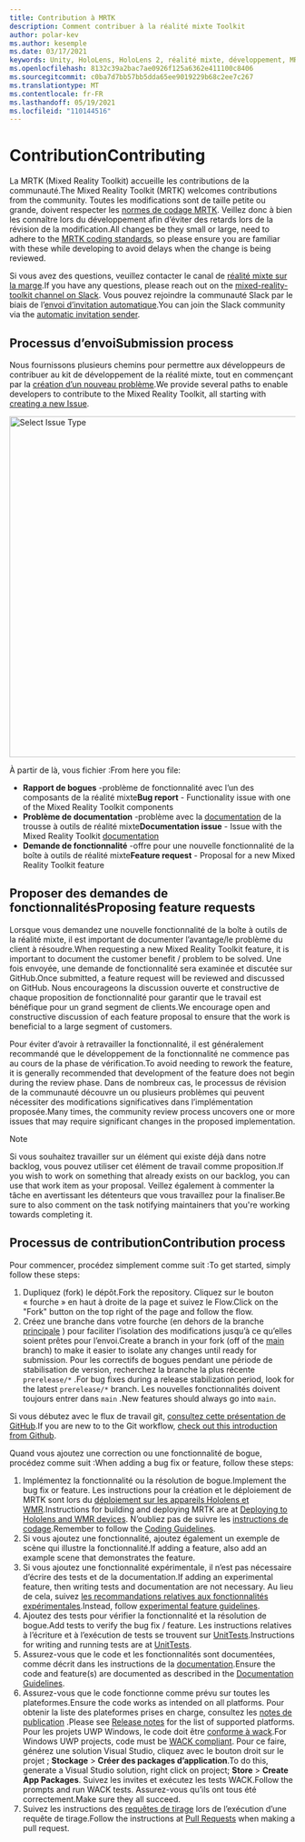 ```yaml
---
title: Contribution à MRTK
description: Comment contribuer à la réalité mixte Toolkit
author: polar-kev
ms.author: kesemple
ms.date: 03/17/2021
keywords: Unity, HoloLens, HoloLens 2, réalité mixte, développement, MRTK, rapport de bogue,
ms.openlocfilehash: 8132c39a2bac7ae0926f125a6362e411100c8406
ms.sourcegitcommit: c0ba7d7bb57bb5dda65ee9019229b68c2ee7c267
ms.translationtype: MT
ms.contentlocale: fr-FR
ms.lasthandoff: 05/19/2021
ms.locfileid: "110144516"
---
```

# <a name="contributing"></a><span data-ttu-id="9ad03-104">Contribution</span><span class="sxs-lookup"><span data-stu-id="9ad03-104">Contributing</span></span>

<span data-ttu-id="9ad03-105">La MRTK (Mixed Reality Toolkit) accueille les contributions de la communauté.</span><span class="sxs-lookup"><span data-stu-id="9ad03-105">The Mixed Reality Toolkit (MRTK) welcomes contributions from the community.</span></span> <span data-ttu-id="9ad03-106">Toutes les modifications sont de taille petite ou grande, doivent respecter les [normes de codage MRTK](coding-guidelines.md). Veillez donc à bien les connaître lors du développement afin d’éviter des retards lors de la révision de la modification.</span><span class="sxs-lookup"><span data-stu-id="9ad03-106">All changes be they small or large, need to adhere to the [MRTK coding standards](coding-guidelines.md), so please ensure you are familiar with these while developing to avoid delays when the change is being reviewed.</span></span>

<span data-ttu-id="9ad03-107">Si vous avez des questions, veuillez contacter le canal de [réalité mixte sur la marge](https://holodevelopers.slack.com/messages/C2H4HT858).</span><span class="sxs-lookup"><span data-stu-id="9ad03-107">If you have any questions, please reach out on the [mixed-reality-toolkit channel on Slack](https://holodevelopers.slack.com/messages/C2H4HT858).</span></span>
<span data-ttu-id="9ad03-108">Vous pouvez rejoindre la communauté Slack par le biais de l’[envoi d’invitation automatique](https://holodevelopersslack.azurewebsites.net/).</span><span class="sxs-lookup"><span data-stu-id="9ad03-108">You can join the Slack community via the [automatic invitation sender](https://holodevelopersslack.azurewebsites.net/).</span></span>

## <a name="submission-process"></a><span data-ttu-id="9ad03-109">Processus d’envoi</span><span class="sxs-lookup"><span data-stu-id="9ad03-109">Submission process</span></span>

<span data-ttu-id="9ad03-110">Nous fournissons plusieurs chemins pour permettre aux développeurs de contribuer au kit de développement de la réalité mixte, tout en commençant par la [création d’un nouveau problème](https://github.com/Microsoft/MixedRealityToolkit-Unity/issues/new/choose).</span><span class="sxs-lookup"><span data-stu-id="9ad03-110">We provide several paths to enable developers to contribute to the Mixed Reality Toolkit, all starting with [creating a new Issue](https://github.com/Microsoft/MixedRealityToolkit-Unity/issues/new/choose).</span></span>

<img src="../features/images/contributing/SelectIssueType.png" width="600" alt="Select Issue Type">

<span data-ttu-id="9ad03-111">À partir de là, vous fichier :</span><span class="sxs-lookup"><span data-stu-id="9ad03-111">From here you file:</span></span>

- <span data-ttu-id="9ad03-112">**Rapport de bogues** -problème de fonctionnalité avec l’un des composants de la réalité mixte</span><span class="sxs-lookup"><span data-stu-id="9ad03-112">**Bug report** - Functionality issue with one of the Mixed Reality Toolkit components</span></span>
- <span data-ttu-id="9ad03-113">**Problème de documentation** -problème avec la [documentation](https://microsoft.github.io/MixedRealityToolkit-Unity) de la trousse à outils de réalité mixte</span><span class="sxs-lookup"><span data-stu-id="9ad03-113">**Documentation issue** - Issue with the Mixed Reality Toolkit [documentation](https://microsoft.github.io/MixedRealityToolkit-Unity)</span></span>
- <span data-ttu-id="9ad03-114">**Demande de fonctionnalité** -offre pour une nouvelle fonctionnalité de la boîte à outils de réalité mixte</span><span class="sxs-lookup"><span data-stu-id="9ad03-114">**Feature request** - Proposal for a new Mixed Reality Toolkit feature</span></span>

## <a name="proposing-feature-requests"></a><span data-ttu-id="9ad03-115">Proposer des demandes de fonctionnalités</span><span class="sxs-lookup"><span data-stu-id="9ad03-115">Proposing feature requests</span></span>

<span data-ttu-id="9ad03-116">Lorsque vous demandez une nouvelle fonctionnalité de la boîte à outils de la réalité mixte, il est important de documenter l’avantage/le problème du client à résoudre.</span><span class="sxs-lookup"><span data-stu-id="9ad03-116">When requesting a new Mixed Reality Toolkit feature, it is important to document the customer benefit / problem to be solved.</span></span> <span data-ttu-id="9ad03-117">Une fois envoyée, une demande de fonctionnalité sera examinée et discutée sur GitHub.</span><span class="sxs-lookup"><span data-stu-id="9ad03-117">Once submitted, a feature request will be reviewed and discussed on GitHub.</span></span> <span data-ttu-id="9ad03-118">Nous encourageons la discussion ouverte et constructive de chaque proposition de fonctionnalité pour garantir que le travail est bénéfique pour un grand segment de clients.</span><span class="sxs-lookup"><span data-stu-id="9ad03-118">We encourage open and constructive discussion of each feature proposal to ensure that the work is beneficial to a large segment of customers.</span></span>

<span data-ttu-id="9ad03-119">Pour éviter d’avoir à retravailler la fonctionnalité, il est généralement recommandé que le développement de la fonctionnalité ne commence pas au cours de la phase de vérification.</span><span class="sxs-lookup"><span data-stu-id="9ad03-119">To avoid needing to rework the feature, it is generally recommended that development of the feature does not begin during the review phase.</span></span> <span data-ttu-id="9ad03-120">Dans de nombreux cas, le processus de révision de la communauté découvre un ou plusieurs problèmes qui peuvent nécessiter des modifications significatives dans l’implémentation proposée.</span><span class="sxs-lookup"><span data-stu-id="9ad03-120">Many times, the community review process uncovers one or more issues that may require significant changes in the proposed implementation.</span></span>

> [!NOTE]
> <span data-ttu-id="9ad03-121">Si vous souhaitez travailler sur un élément qui existe déjà dans notre backlog, vous pouvez utiliser cet élément de travail comme proposition.</span><span class="sxs-lookup"><span data-stu-id="9ad03-121">If you wish to work on something that already exists on our backlog, you can use that work item as your proposal.</span></span> <span data-ttu-id="9ad03-122">Veillez également à commenter la tâche en avertissant les détenteurs que vous travaillez pour la finaliser.</span><span class="sxs-lookup"><span data-stu-id="9ad03-122">Be sure to also comment on the task notifying maintainers that you're working towards completing it.</span></span>

## <a name="contribution-process"></a><span data-ttu-id="9ad03-123">Processus de contribution</span><span class="sxs-lookup"><span data-stu-id="9ad03-123">Contribution process</span></span>

<span data-ttu-id="9ad03-124">Pour commencer, procédez simplement comme suit :</span><span class="sxs-lookup"><span data-stu-id="9ad03-124">To get started, simply follow these steps:</span></span>

1. <span data-ttu-id="9ad03-125">Dupliquez (fork) le dépôt.</span><span class="sxs-lookup"><span data-stu-id="9ad03-125">Fork the repository.</span></span> <span data-ttu-id="9ad03-126">Cliquez sur le bouton « fourche » en haut à droite de la page et suivez le Flow.</span><span class="sxs-lookup"><span data-stu-id="9ad03-126">Click on the "Fork" button on the top right of the page and follow the flow.</span></span>
1. <span data-ttu-id="9ad03-127">Créez une branche dans votre fourche (en dehors de la branche [principale](https://github.com/microsoft/mixedrealitytoolkit-unity/tree/main) ) pour faciliter l’isolation des modifications jusqu’à ce qu’elles soient prêtes pour l’envoi.</span><span class="sxs-lookup"><span data-stu-id="9ad03-127">Create a branch in your fork (off of the [main](https://github.com/microsoft/mixedrealitytoolkit-unity/tree/main) branch) to make it easier to isolate any changes until ready for submission.</span></span> <span data-ttu-id="9ad03-128">Pour les correctifs de bogues pendant une période de stabilisation de version, recherchez la branche la plus récente `prerelease/*` .</span><span class="sxs-lookup"><span data-stu-id="9ad03-128">For bug fixes during a release stabilization period, look for the latest `prerelease/*` branch.</span></span> <span data-ttu-id="9ad03-129">Les nouvelles fonctionnalités doivent toujours entrer dans `main` .</span><span class="sxs-lookup"><span data-stu-id="9ad03-129">New features should always go into `main`.</span></span>

<span data-ttu-id="9ad03-130">Si vous débutez avec le flux de travail git, [consultez cette présentation de GitHub](https://guides.github.com/activities/hello-world/).</span><span class="sxs-lookup"><span data-stu-id="9ad03-130">If you are new to to the Git workflow, [check out this introduction from Github](https://guides.github.com/activities/hello-world/).</span></span>

<span data-ttu-id="9ad03-131">Quand vous ajoutez une correction ou une fonctionnalité de bogue, procédez comme suit :</span><span class="sxs-lookup"><span data-stu-id="9ad03-131">When adding a bug fix or feature, follow these steps:</span></span>

1. <span data-ttu-id="9ad03-132">Implémentez la fonctionnalité ou la résolution de bogue.</span><span class="sxs-lookup"><span data-stu-id="9ad03-132">Implement the bug fix or feature.</span></span> <span data-ttu-id="9ad03-133">Les instructions pour la création et le déploiement de MRTK sont lors du [déploiement sur les appareils Hololens et WMR](../supported-devices/wmr-mrtk.md).</span><span class="sxs-lookup"><span data-stu-id="9ad03-133">Instructions for building and deploying MRTK are at [Deploying to Hololens and WMR devices](../supported-devices/wmr-mrtk.md).</span></span> <span data-ttu-id="9ad03-134">N’oubliez pas de suivre les [instructions de codage](../contributing/coding-guidelines.md).</span><span class="sxs-lookup"><span data-stu-id="9ad03-134">Remember to follow the [Coding Guidelines](../contributing/coding-guidelines.md).</span></span>
1. <span data-ttu-id="9ad03-135">Si vous ajoutez une fonctionnalité, ajoutez également un exemple de scène qui illustre la fonctionnalité.</span><span class="sxs-lookup"><span data-stu-id="9ad03-135">If adding a feature, also add an example scene that demonstrates the feature.</span></span>
1. <span data-ttu-id="9ad03-136">Si vous ajoutez une fonctionnalité expérimentale, il n’est pas nécessaire d’écrire des tests et de la documentation.</span><span class="sxs-lookup"><span data-stu-id="9ad03-136">If adding an experimental feature, then writing tests and documentation are not necessary.</span></span> <span data-ttu-id="9ad03-137">Au lieu de cela, suivez [les recommandations relatives aux fonctionnalités expérimentales](../contributing/experimental-features.md).</span><span class="sxs-lookup"><span data-stu-id="9ad03-137">Instead, follow [experimental feature guidelines](../contributing/experimental-features.md).</span></span>
1. <span data-ttu-id="9ad03-138">Ajoutez des tests pour vérifier la fonctionnalité et la résolution de bogue.</span><span class="sxs-lookup"><span data-stu-id="9ad03-138">Add tests to verify the bug fix / feature.</span></span> <span data-ttu-id="9ad03-139">Les instructions relatives à l’écriture et à l’exécution de tests se trouvent sur [UnitTests](../contributing/unit-tests.md).</span><span class="sxs-lookup"><span data-stu-id="9ad03-139">Instructions for writing and running tests are at [UnitTests](../contributing/unit-tests.md).</span></span>
1. <span data-ttu-id="9ad03-140">Assurez-vous que le code et les fonctionnalités sont documentées, comme décrit dans les instructions de la [documentation](../contributing/documentation-guide.md).</span><span class="sxs-lookup"><span data-stu-id="9ad03-140">Ensure the code and feature(s) are documented as described in the [Documentation Guidelines](../contributing/documentation-guide.md).</span></span>
1. <span data-ttu-id="9ad03-141">Assurez-vous que le code fonctionne comme prévu sur toutes les plateformes.</span><span class="sxs-lookup"><span data-stu-id="9ad03-141">Ensure the code works as intended on all platforms.</span></span> <span data-ttu-id="9ad03-142">Pour obtenir la liste des plateformes prises en charge, consultez les [notes de publication](../release-notes/mrtk-26-release-notes.md) .</span><span class="sxs-lookup"><span data-stu-id="9ad03-142">Please see [Release notes](../release-notes/mrtk-26-release-notes.md) for the list of supported platforms.</span></span> <span data-ttu-id="9ad03-143">Pour les projets UWP Windows, le code doit être [conforme à wack](https://developer.microsoft.com/windows/develop/app-certification-kit).</span><span class="sxs-lookup"><span data-stu-id="9ad03-143">For Windows UWP projects, code must be [WACK compliant](https://developer.microsoft.com/windows/develop/app-certification-kit).</span></span> <span data-ttu-id="9ad03-144">Pour ce faire, générez une solution Visual Studio, cliquez avec le bouton droit sur le projet ; **Stockage**  >  **Créer des packages d’application**.</span><span class="sxs-lookup"><span data-stu-id="9ad03-144">To do this, generate a Visual Studio solution, right click on project; **Store** > **Create App Packages**.</span></span> <span data-ttu-id="9ad03-145">Suivez les invites et exécutez les tests WACK.</span><span class="sxs-lookup"><span data-stu-id="9ad03-145">Follow the prompts and run WACK tests.</span></span> <span data-ttu-id="9ad03-146">Assurez-vous qu’ils ont tous été correctement.</span><span class="sxs-lookup"><span data-stu-id="9ad03-146">Make sure they all succeed.</span></span>
1. <span data-ttu-id="9ad03-147">Suivez les instructions des [requêtes de tirage](../contributing/pull-requests.md) lors de l’exécution d’une requête de tirage.</span><span class="sxs-lookup"><span data-stu-id="9ad03-147">Follow the instructions at [Pull Requests](../contributing/pull-requests.md) when making a pull request.</span></span>
